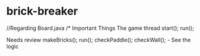 # brick-breaker
//Regarding Board.java
/*
Important Things
The game thread
start();
run();

Needs review
makeBricks();
run();
checkPaddle();
checkWall(); - See the logic
